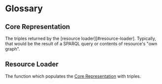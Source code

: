 # Glossary

## Core Representation

The triples returned by the [resource loader][#resource-loader]. Typically, that would be the result of a SPARQL query
or contents of resource's "own graph".

## Resource Loader

The function which populates the [Core Representation](#core-representation) with triples. 
